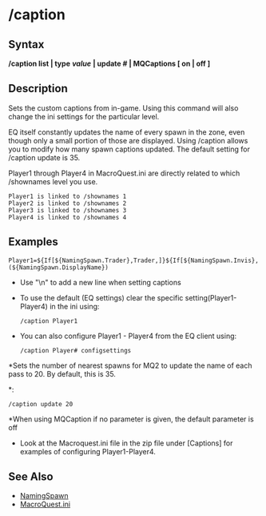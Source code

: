 # /caption

## Syntax

**/caption list \| type** _**value**_ **\| update \# \| MQCaptions [ on \| off ]**

## Description

Sets the custom captions from in-game. Using this command will also change the ini settings for the particular level.

EQ itself constantly updates the name of every spawn in the zone, even though only a small portion of those are displayed. Using /caption allows you to modify how many spawn captions updated. The default setting for /caption update is 35.

Player1 through Player4 in MacroQuest.ini are directly related to which /shownames level you use.

```text
Player1 is linked to /shownames 1
Player2 is linked to /shownames 2
Player3 is linked to /shownames 3
Player4 is linked to /shownames 4
```

## Examples

```text
Player1=${If[${NamingSpawn.Trader},Trader,]}${If[${NamingSpawn.Invis},(${NamingSpawn.DisplayName})
```

* Use "\n" to add a new line when setting captions
* To use the default (EQ settings\) clear the specific setting\(Player1-Player4) in the ini using:

  ```text
  /caption Player1
  ```

* You can also configure Player1 - Player4 from the EQ client using:

  ```text
  /caption Player# configsettings
  ```

\*Sets the number of nearest spawns for MQ2 to update the name of each pass to 20. By default, this is 35.

\*:

```text
/caption update 20
```

\*When using MQCaption if no parameter is given, the default parameter is off

* Look at the Macroquest.ini file in the zip file under [Captions] for examples of configuring Player1-Player4.

## See Also

* [NamingSpawn](../../documentation/namingspawn.md)
* [MacroQuest.ini](../../documentation/macroquest.ini.md)

